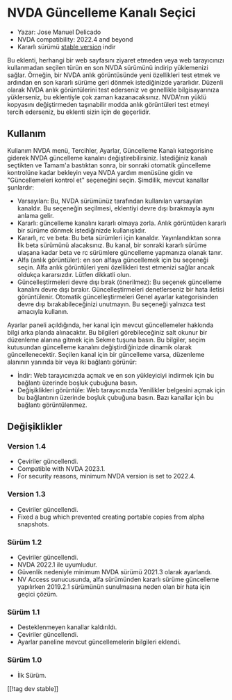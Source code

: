 # NVDA Güncelleme Kanalı Seçici #

* Yazar: Jose Manuel Delicado
* NVDA compatibility: 2022.4 and beyond
* Kararlı sürümü [stable version][1] indir

Bu eklenti, herhangi bir web sayfasını ziyaret etmeden veya web tarayıcınızı
kullanmadan seçilen türün en son NVDA sürümünü indirip yüklemenizi
sağlar. Örneğin, bir NVDA anlık görüntüsünde yeni özellikleri test etmek ve
ardından en son kararlı sürüme geri dönmek istediğinizde yararlıdır. Düzenli
olarak NVDA anlık görüntülerini test ederseniz ve genellikle bilgisayarınıza
yüklerseniz, bu eklentiyle çok zaman kazanacaksınız. NVDA'nın yüklü
kopyasını değiştirmeden taşınabilir modda anlık görüntüleri test etmeyi
tercih ederseniz, bu eklenti sizin için de geçerlidir.

## Kullanım

Kullanım
NVDA menü, Tercihler, Ayarlar, Güncelleme Kanalı kategorisine giderek NVDA
güncelleme kanalını değiştirebilirsiniz. İstediğiniz kanalı seçtikten ve
Tamam'a bastıktan sonra, bir sonraki otomatik güncelleme kontrolüne kadar
bekleyin veya NVDA yardım menüsüne gidin ve "Güncellemeleri kontrol et"
seçeneğini seçin. Şimdilik, mevcut kanallar şunlardır:

* Varsayılan: Bu, NVDA sürümünüz tarafından kullanılan varsayılan
  kanaldır. Bu seçeneğin seçilmesi, eklentiyi devre dışı bırakmayla aynı
  anlama gelir.
* Kararlı: güncelleme kanalını kararlı olmaya zorla. Anlık görüntüden
  kararlı bir sürüme dönmek istediğinizde kullanışlıdır.
* Kararlı, rc ve beta: Bu beta sürümleri için kanaldır. Yayınlandıktan sonra
  İlk beta sürümünü alacaksınız. Bu kanal, bir sonraki kararlı sürüme
  ulaşana kadar beta ve rc sürümlere güncelleme yapmanıza olanak tanır.
* Alfa (anlık görüntüler): en son alfaya güncellemek için bu seçeneği
  seçin. Alfa anlık görüntüleri yeni özellikleri test etmenizi sağlar ancak
  oldukça kararsızdır. Lütfen dikkatli olun.
* Güncelleştirmeleri devre dışı bırak (önerilmez): Bu seçenek güncelleme
  kanalını devre dışı bırakır. Güncelleştirmeleri denetlerseniz bir hata
  iletisi görüntülenir. Otomatik güncelleştirmeleri Genel ayarlar
  kategorisinden devre dışı bırakabileceğinizi unutmayın. Bu seçeneği
  yalnızca test amacıyla kullanın.

Ayarlar paneli açıldığında, her kanal için mevcut güncellemeler hakkında
bilgi arka planda alınacaktır.
Bu bilgileri görebileceğiniz salt okunur bir düzenleme alanına gitmek için
Sekme tuşuna basın.
Bu bilgiler, seçim kutusundan güncelleme kanalını değiştirdiğinizde dinamik
olarak güncellenecektir.
Seçilen kanal için bir güncelleme varsa, düzenleme alanının yanında bir veya
iki bağlantı görünür:

* İndir: Web tarayıcınızda açmak ve en son yükleyiciyi indirmek için bu
  bağlantı üzerinde boşluk çubuğuna basın.
* Değişiklikleri görüntüle: Web tarayıcınızda Yenilikler belgesini açmak
  için bu bağlantının üzerinde boşluk çubuğuna basın. Bazı kanallar için bu
  bağlantı görüntülenmez.

## Değişiklikler

### Version 1.4

* Çeviriler güncellendi.
* Compatible with NVDA 2023.1.
* For security reasons, minimum NVDA version is set to 2022.4.

### Version 1.3

* Çeviriler güncellendi.
* Fixed a bug which prevented creating portable copies from alpha snapshots.

### Sürüm 1.2

* Çeviriler güncellendi.
* NVDA 2022.1 ile uyumludur.
* Güvenlik nedeniyle minimum NVDA sürümü 2021.3 olarak ayarlandı.
* NV Access sunucusunda, alfa sürümünden kararlı sürüme güncelleme
  yapılırken 2019.2.1 sürümünün sunulmasına neden olan bir hata için geçici
  çözüm.

### Sürüm 1.1

* Desteklenmeyen kanallar kaldırıldı.
* Çeviriler güncellendi.
* Ayarlar paneline mevcut güncellemelerin bilgileri eklendi.

### Sürüm 1.0

* İlk Sürüm.

[[!tag dev stable]]

[1]: https://www.nvaccess.org/addonStore/legacy?file=updateChannel
